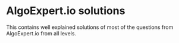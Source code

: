 # AlgoExpert.io solutions
 This contains well explained solutions of most of the questions from AlgoExpert.io from all levels.
